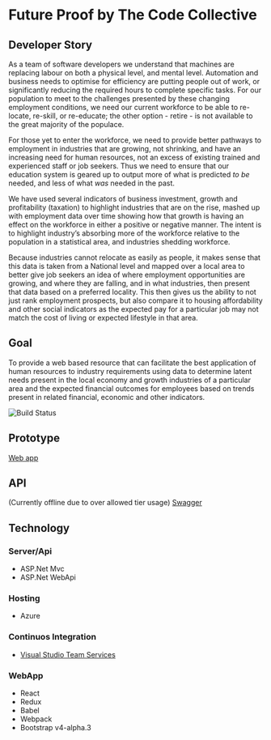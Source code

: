 # Future Proof by The Code Collective

## Developer Story

As a team of software developers we understand that machines are replacing labour on both a physical level, and mental level. Automation and business needs to optimise for efficiency are putting people out of work, or significantly reducing the required hours to complete specific tasks. For our population to meet to the challenges presented by these changing employment conditions, we need our current workforce to be able to re-locate, re-skill, or re-educate; the other option - retire - is not available to the great majority of the populace.

For those yet to enter the workforce, we need to provide better pathways to employment in industries that are growing, not shrinking, and have an increasing need for human resources, not an excess of existing trained and experienced staff or job seekers. Thus we need to ensure that our education system is geared up to output more of what is predicted <em>to be</em> needed, and less of what <em>was</em> needed in the past.

We have used several indicators of business investment, growth and profitability (taxation) to highlight industries that are on the rise, mashed up with employment data over time showing how that growth is having an effect on the workforce in either a positive or negative manner. The intent is to highlight industry’s absorbing more of the workforce relative to the population in a statistical area, and industries shedding workforce.

Because industries cannot relocate as easily as people, it makes sense that this data is taken from a National level and mapped over a local area to better give job seekers an idea of where employment opportunities are growing, and where they are falling, and in what industries, then present that data based on a preferred locality. This then gives us the ability to not just rank employment prospects, but also compare it to housing affordability and other social indicators as the expected pay for a particular job may not match the cost of living or expected lifestyle in that area.

## Goal

To provide a web based resource that can facilitate the best application of human resources to industry requirements using data to determine latent needs present in the local economy and growth industries of a particular area and the expected financial outcomes for employees based on trends present in related financial, economic and other indicators.

![Build Status](https://adamd.visualstudio.com/_apis/public/build/definitions/498153dd-df0f-4ffe-81f2-f7456d064808/11/badge "Build Status")

## Prototype
[Web app](https://govhack2016.practiceofcode.com)

## API
(Currently offline due to over allowed tier usage)
[Swagger](https://govhack2016ausc.azurewebsites.net/swagger)

## Technology

### Server/Api
* ASP.Net Mvc
* ASP.Net WebApi
 
### Hosting
* Azure

### Continuos Integration
* [Visual Studio Team Services](https://www.visualstudio.com)

### WebApp
* React
* Redux
* Babel
* Webpack
* Bootstrap v4-alpha.3


